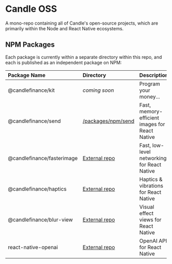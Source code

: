 # Candle OSS

A mono-repo containing all of Candle's open-source projects, which are primarily within the Node and React Native ecosystems.

## NPM Packages

Each package is currently within a separate directory within this repo, and each is published as an independent package on NPM:

| Package Name | Directory | Description | Downloads |
| :-- | :--| :-- | :-- |
| @candlefinance/kit | *coming soon* | Program your money... | | |
| @candlefinance/send | [/packages/npm/send](packages/npm/send) | Fast, memory-efficient images for React Native | <a href="https://www.npmjs.com/package/@candlefinance%2Fsend"><img src="https://img.shields.io/npm/dm/@candlefinance%2Fsend" alt="npm downloads" /></a> |
| @candlefinance/fasterimage | [External repo](https://github.com/candlefinance/faster-image) | Fast, low-level networking for React Native | <a href="https://www.npmjs.com/package/@candlefinance%2Ffaster-image"><img src="https://img.shields.io/npm/dm/@candlefinance%2Ffaster-image" alt="npm downloads" /></a> |
| @candlefinance/haptics | [External repo](https://github.com/candlefinance/haptics) | Haptics & vibrations for React Native | <a href="https://www.npmjs.com/package/@candlefinance%2Fhaptics"><img src="https://img.shields.io/npm/dm/@candlefinance%2Fhaptics" alt="npm downloads" /></a> |
| @candlefinance/blur-view | [External repo](https://github.com/candlefinance/blur-view) | Visual effect views for React Native | <a href="https://www.npmjs.com/package/@candlefinance%2Fblur-view"><img src="https://img.shields.io/npm/dm/@candlefinance%2Fblur-view" alt="npm downloads" /></a> |
| react-native-openai | [External repo](https://github.com/candlefinance/react-native-openai) | OpenAI API for React Native | <a href="https://www.npmjs.com/package/react-native-openai"><img src="https://img.shields.io/npm/dm/react-native-openai" alt="npm downloads" /></a> |
